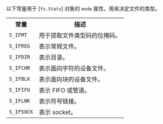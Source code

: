 
以下常量用于 [`fs.Stats`] 对象的 `mode` 属性，用来决定文件的类型。

<table>
  <tr>
    <th>常量</th>
    <th>描述</th>
  </tr>
  <tr>
    <td><code>S_IFMT</code></td>
    <td>用于提取文件类型码的位掩码。</td>
  </tr>
  <tr>
    <td><code>S_IFREG</code></td>
    <td>表示常规文件。</td>
  </tr>
  <tr>
    <td><code>S_IFDIR</code></td>
    <td>表示目录。</td>
  </tr>
  <tr>
    <td><code>S_IFCHR</code></td>
    <td>表示面向字符的设备文件。</td>
  </tr>
  <tr>
    <td><code>S_IFBLK</code></td>
    <td>表示面向块的设备文件。</td>
  </tr>
  <tr>
    <td><code>S_IFIFO</code></td>
    <td>表示 FIFO 或管道。</td>
  </tr>
  <tr>
    <td><code>S_IFLNK</code></td>
    <td>表示符号链接。</td>
  </tr>
  <tr>
    <td><code>S_IFSOCK</code></td>
    <td>表示 socket。</td>
  </tr>
</table>

